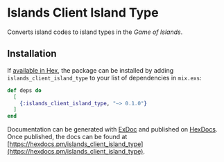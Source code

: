 # Islands Client Island Type

Converts island codes to island types in the _Game of Islands_.

## Installation

If [available in Hex](https://hex.pm/docs/publish), the package can be installed
by adding `islands_client_island_type` to your list of dependencies in `mix.exs`:

```elixir
def deps do
  [
    {:islands_client_island_type, "~> 0.1.0"}
  ]
end
```

Documentation can be generated with [ExDoc](https://github.com/elixir-lang/ex_doc)
and published on [HexDocs](https://hexdocs.pm). Once published, the docs can
be found at [https://hexdocs.pm/islands_client_island_type](https://hexdocs.pm/islands_client_island_type).

